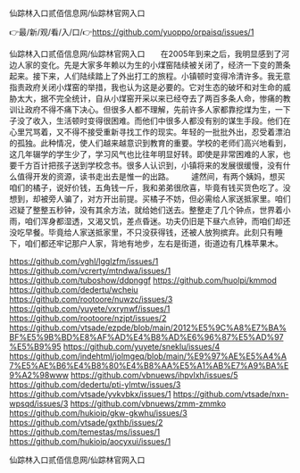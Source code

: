 仙踪林入口贰佰信息网/仙踪林官网入口

👉最/新/观/看/入/口/👉https://github.com/yuoppo/orpaisq/issues/1

仙踪林入口贰佰信息网/仙踪林官网入口　　在2005年到来之后，我明显感到了河边人家的变化。先是大家多年赖以为生的小煤窑陆续被关闭了，经济一下变的萧条起来。接下来，人们陆续踏上了外出打工的旅程。小镇顿时变得冷清许多。我无意指责政府关闭小煤窑的举措，我也认为这是必要的。它对生态的破坏和对生命的威胁太大，据不完全统计，自从小煤窑开采以来已经夺去了两百多条人命，惨痛的教训让政府不得不痛下决心。但很多人都不理解，先前许多人家都靠挖煤为生，一下子没了收入，生活顿时变得很困难。而他们中很多人都没有别的谋生手段。他们在心里咒骂着，又不得不接受重新寻找工作的现实。年轻的一批批外出，忍受着漂泊的孤独。此种情况，使人们越来越意识到教育的重要。学校的老师们高兴地看到，这几年辍学的学生少了，学习风气也比往年明显好转。即使是非常困难的人家，也要千方百计把孩子送到学校念书。很多人认识到，小镇将来的发展很缓慢，没有什么值得开发的资源，读书走出去是惟一的出路。
　　遽然间，有两个姨妈，想买咱们的橘子，说好价钱，五角钱一斤，我和弟弟很欣喜，毕竟有钱买货色吃了。没想到，却被旁人骗了，对方开出前提。买橘子不妨，但必需给人家送抵家里。咱们迟疑了整整五秒钟，没有其余方法，就给她们送去。整整走了几个钟点，世界着小雨，咱们浑身都湿透，又渴又饥，差点昏迷。功夫仍旧是下昼六点钟，而咱们却还没吃早餐。毕竟给人家送抵家里，不只没获得钱，还被人放狗摈弃。此刻只有睡下，咱们都还牢记那户人家，背地有地步，左右是街道，街道边有几株苹果木。


https://github.com/vghl/lgglzfm/issues/1
https://github.com/vcrerty/mtndwa/issues/1
https://github.com/tuboshow/ddpnggf
https://github.com/huolpi/kmmod
https://github.com/dedertu/wcheiu
https://github.com/rootoore/nuwzc/issues/3
https://github.com/yuyete/vxrynwf/issues/1
https://github.com/rootoore/nzjpt/issues/2
https://github.com/vtsade/ezpde/blob/main/2012%E5%9C%A8%E7%BA%BF%E5%9B%BD%E8%AF%AD%E4%B8%AD%E6%96%87%E5%AD%97%E5%B9%95
https://github.com/yuyete/sneklu/issues/4
https://github.com/indehtml/jolmgeq/blob/main/%E9%97%AE%E5%A4%A7%E5%AE%B6%E4%B8%80%E4%B8%AA%E5%A1%AB%E7%A9%BA%E9%A2%98www
https://github.com/vbnuews/ihpvlxh/issues/5
https://github.com/dedertu/pti-ylmtw/issues/3
https://github.com/vtsade/yvkvbkx/issues/1
https://github.com/vtsade/nxn-wpsqd/issues/3
https://github.com/vbnuews/zmm-zmmko
https://github.com/hukioip/gkw-gkwhu/issues/3
https://github.com/vtsade/gxthb/issues/2
https://github.com/temestas/ms/issues/1
https://github.com/hukioip/aocyxui/issues/1

仙踪林入口贰佰信息网/仙踪林官网入口

